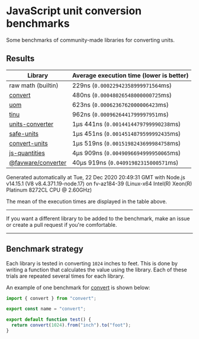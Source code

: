 # JavaScript unit conversion benchmarks

Some benchmarks of community-made libraries for converting units.

## Results

<!-- beginblock(results) -->

| Library                                                                | Average execution time (lower is better) |
| ---------------------------------------------------------------------- | ---------------------------------------- |
| raw math (builtin)                                                     | 229ns (`0.00022942358999971564`ms)       |
| [convert](https://npmjs.com/package/convert)                           | 480ns (`0.00048026548000000725`ms)       |
| [uom](https://npmjs.com/package/uom)                                   | 623ns (`0.0006236762000006423`ms)        |
| [tinu](https://npmjs.com/package/tinu)                                 | 962ns (`0.0009626441799997951`ms)        |
| [units-converter](https://npmjs.com/package/units-converter)           | 1µs 441ns (`0.0014414479799990238`ms)    |
| [safe-units](https://npmjs.com/package/safe-units)                     | 1µs 451ns (`0.0014514879599992435`ms)    |
| [convert-units](https://npmjs.com/package/convert-units)               | 1µs 519ns (`0.0015198243699984758`ms)    |
| [js-quantities](https://npmjs.com/package/js-quantities)               | 4µs 909ns (`0.0049096694999950065`ms)    |
| [@favware/converter](https://npmjs.com/package/%40favware%2Fconverter) | 40µs 919ns (`0.04091982315000571`ms)     |

Generated automatically at Tue, 22 Dec 2020 20:49:31 GMT with Node.js v14.15.1 (V8 v8.4.371.19-node.17) on fv-az184-39 (Linux-x64 Intel(R) Xeon(R) Platinum 8272CL CPU @ 2.60GHz)

<!-- endblock(results) -->

The mean of the execution times are displayed in the table above.

---

If you want a different library to be added to the benchmark, make an issue or create a pull request if you're comfortable.

---

## Benchmark strategy

Each library is tested in converting `1024` inches to feet.
This is done by writing a function that calculates the value using the library.
Each of these trials are repeated several times for each library.

An example of one benchmark for [convert](https://github.com/pizzafox/convert) is shown below:

```js
import { convert } from "convert";

export const name = "convert";

export default function test() {
  return convert(1024).from("inch").to("foot");
}
```
